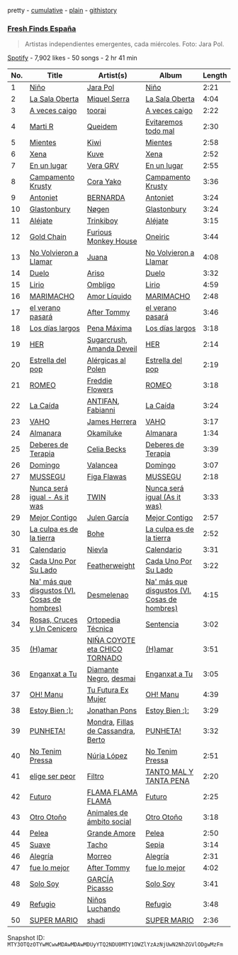 pretty - [cumulative](/playlists/cumulative/37i9dQZF1DWVhn3qoy98w6.md) - [plain](/playlists/plain/37i9dQZF1DWVhn3qoy98w6) - [githistory](https://github.githistory.xyz/mackorone/spotify-playlist-archive/blob/main/playlists/plain/37i9dQZF1DWVhn3qoy98w6)

### [Fresh Finds España](https://open.spotify.com/playlist/37i9dQZF1DWVhn3qoy98w6)

> Artistas independientes emergentes, cada miércoles\. Foto: Jara Pol.

[Spotify](https://open.spotify.com/user/spotify) - 7,902 likes - 50 songs - 2 hr 41 min

| No. | Title | Artist(s) | Album | Length |
|---|---|---|---|---|
| 1 | [Niño](https://open.spotify.com/track/7oxdRUC87SQr4RsBevbo9v) | [Jara Pol](https://open.spotify.com/artist/1ZIwEYympp5ztnQYDlIxHg) | [Niño](https://open.spotify.com/album/4QkpMdx9gtRj8dUgaD91iu) | 2:21 |
| 2 | [La Sala Oberta](https://open.spotify.com/track/7dgi19R07ct4km1LWgWZIX) | [Miquel Serra](https://open.spotify.com/artist/0xUNARNv5PfWqCuu8TJGug) | [La Sala Oberta](https://open.spotify.com/album/7xrQoauJbPeZ5SwAnKFfW2) | 4:04 |
| 3 | [A veces caigo](https://open.spotify.com/track/23VsJynQzdhikyNxp3xu1s) | [toorai](https://open.spotify.com/artist/6GevMSNQ6R54xxyfOFSWBd) | [A veces caigo](https://open.spotify.com/album/7DhpUA2MCtE0w8do19Vgzd) | 2:22 |
| 4 | [Marti R](https://open.spotify.com/track/55GqYEvQDl7FlcLkmHQX18) | [Queidem](https://open.spotify.com/artist/1Rhh50B7hX1KLom9agA3Cf) | [Evitaremos todo mal](https://open.spotify.com/album/0pTTwipJ3H6v9NIEX73pxy) | 2:30 |
| 5 | [Mientes](https://open.spotify.com/track/0JXCejShuqW0KQQ6OvutRw) | [Kiwi](https://open.spotify.com/artist/54XxSPS2wrbCOGyYIY5F4O) | [Mientes](https://open.spotify.com/album/5fJaZrB8FrJNS3uUgij3b1) | 2:58 |
| 6 | [Xena](https://open.spotify.com/track/42yENE89zZrOzLJN6ea4JE) | [Kuve](https://open.spotify.com/artist/7vHKCt7yOiBg1Hci7izDLh) | [Xena](https://open.spotify.com/album/0dXeBodPTuKggGHqDo3iaw) | 2:52 |
| 7 | [En un lugar](https://open.spotify.com/track/6YGX0GycLheTFSoCE467kt) | [Vera GRV](https://open.spotify.com/artist/03ibrSvByQ6WCX79oFaORa) | [En un lugar](https://open.spotify.com/album/7bW7p0vrW8EHQP96xn1XBg) | 2:55 |
| 8 | [Campamento Krusty](https://open.spotify.com/track/6kMXaluhWHgeZgLWw61dEP) | [Cora Yako](https://open.spotify.com/artist/09un4iSHi0vAwjGBwvWiDm) | [Campamento Krusty](https://open.spotify.com/album/73q6kS6P8YyB1fqaP0WVxE) | 3:36 |
| 9 | [Antoniet](https://open.spotify.com/track/37cRPl4w7iljdqc105HHHP) | [BERNARDA](https://open.spotify.com/artist/4AMFwj85joZJusmm6uK6AW) | [Antoniet](https://open.spotify.com/album/1z9rUc2UwNncGfiy3CdjtC) | 3:24 |
| 10 | [Glastonbury](https://open.spotify.com/track/1jJLhZCNync54AMW9XZLUW) | [Nøgen](https://open.spotify.com/artist/3FHsicPDBd7E3LnwYtONKS) | [Glastonbury](https://open.spotify.com/album/01cKrMAnKBKsvJTPUiafHQ) | 3:24 |
| 11 | [Aléjate](https://open.spotify.com/track/34DYAirwFeHcAdFj2Oi6HS) | [Trinkiboy](https://open.spotify.com/artist/71qbTjR2TlaBTMTPwkEhYG) | [Aléjate](https://open.spotify.com/album/3V6yAkHYw7ZWjmoXQMfwRj) | 3:15 |
| 12 | [Gold Chain](https://open.spotify.com/track/53M3X2IeDCU46d2lGGaTgA) | [Furious Monkey House](https://open.spotify.com/artist/4u8LHuDsbX6iiVdAgG2Kq9) | [Oneiric](https://open.spotify.com/album/0aRHJ30mAXNAn6lOq4UHNE) | 3:44 |
| 13 | [No Volvieron a Llamar](https://open.spotify.com/track/7ydE5mdkk1XOIuyI1J8mDZ) | [Juana](https://open.spotify.com/artist/59rrpl4VEJ34sIXu4JFp8W) | [No Volvieron a Llamar](https://open.spotify.com/album/3Wl0caFeihQmx2F2ZAcGQd) | 4:08 |
| 14 | [Duelo](https://open.spotify.com/track/5b1Jx2kmvcdjKw45iAyyFR) | [Ariso](https://open.spotify.com/artist/67JkGlM0kcebcipdSdNsAO) | [Duelo](https://open.spotify.com/album/0eFqvzJOJT0Y4RjbnIQBOe) | 3:32 |
| 15 | [Lirio](https://open.spotify.com/track/1iCQdVaBCgBDgzopOZGTzy) | [Ombligo](https://open.spotify.com/artist/0xNRgIAgqBPH7ALZjiRA4y) | [Lirio](https://open.spotify.com/album/28GcMIOKkX4TZfsUdSHPiP) | 4:59 |
| 16 | [MARIMACHO](https://open.spotify.com/track/47FRRtqvuiWbdWIbAzat0y) | [Amor Líquido](https://open.spotify.com/artist/0A6HXmQiEaRB5bY5S4Fbtc) | [MARIMACHO](https://open.spotify.com/album/3vVz5QDuHkRKefo1v9xU1o) | 2:48 |
| 17 | [el verano pasará](https://open.spotify.com/track/2NvcXM4SYqyDZPL6ISZxus) | [After Tommy](https://open.spotify.com/artist/3HpKdarqsHASs1kRv1uENZ) | [el verano pasará](https://open.spotify.com/album/4tlZEx1Ro5bb77mVz7Yl7G) | 3:46 |
| 18 | [Los días largos](https://open.spotify.com/track/69p6hi8ng4jf2t0hMo0ioj) | [Pena Máxima](https://open.spotify.com/artist/1gneQDkFzVuBfOYds0C8HI) | [Los días largos](https://open.spotify.com/album/1TQBwfBaNV0EGW9mdwQAuP) | 3:18 |
| 19 | [HER](https://open.spotify.com/track/1oa59wbCneGEOW9xY5rsG1) | [Sugarcrush](https://open.spotify.com/artist/42qSwWCF0ZJBVKtpuG1XlJ), [Amanda Deveil](https://open.spotify.com/artist/2oAbJEH2zPedm1msUWxwXv) | [HER](https://open.spotify.com/album/3ZCzshoGotDGce2P9szUUZ) | 2:14 |
| 20 | [Estrella del pop](https://open.spotify.com/track/61ByBXM23WjcHRBX235liN) | [Alérgicas al Polen](https://open.spotify.com/artist/3r87HtM9xVejbpyVuFwrhb) | [Estrella del pop](https://open.spotify.com/album/5bd0bRdIxuxVUUHTC9P27I) | 2:19 |
| 21 | [ROMEO](https://open.spotify.com/track/6NcWi1OMpFzpNwcLCof3yn) | [Freddie Flowers](https://open.spotify.com/artist/19cmzxQNqmxfcscNiXMbzn) | [ROMEO](https://open.spotify.com/album/0iJBZdIzxqYGerCCz7I4lx) | 3:18 |
| 22 | [La Caída](https://open.spotify.com/track/2GAnsHcCraoNQkEgjks69G) | [ANTIFAN](https://open.spotify.com/artist/2UenZFehQbTQiiVlU9Sv35), [Fabianni](https://open.spotify.com/artist/4POeB6Dr0EsRigViBnsTgU) | [La Caída](https://open.spotify.com/album/0eVAscZdILIHysezJoBjbq) | 3:24 |
| 23 | [VAHO](https://open.spotify.com/track/6DXuPKFYiVkQkfsTA7BTMY) | [James Herrera](https://open.spotify.com/artist/4eQFCzwxKC2wBXVrGlb2O4) | [VAHO](https://open.spotify.com/album/3BGARIDQLYYs1eI3fummz9) | 3:17 |
| 24 | [Almanara](https://open.spotify.com/track/7J9v4WSBfhxVFHiWRRDub8) | [Okamiluke](https://open.spotify.com/artist/3wHycgBdgDplw19kvn4VLo) | [Almanara](https://open.spotify.com/album/6Nv3GQZzKP1XBrLOLffeeM) | 1:34 |
| 25 | [Deberes de Terapia](https://open.spotify.com/track/7a6oOCSLtyBaJ7yKDPScH4) | [Celia Becks](https://open.spotify.com/artist/50WyUnAV5BUImbldUlW5e1) | [Deberes de Terapia](https://open.spotify.com/album/0HyFeHSotAiF8PanHIlryd) | 3:39 |
| 26 | [Domingo](https://open.spotify.com/track/1Wacy51w9VdSperPC6PniS) | [Valancea](https://open.spotify.com/artist/0JGOGScJLAvwFoDjbjlD0h) | [Domingo](https://open.spotify.com/album/1GeYloABnBlNdBzUxXwRfc) | 3:07 |
| 27 | [MUSSEGU](https://open.spotify.com/track/4rrrHTgdmHZtqOgZArrhBs) | [Figa Flawas](https://open.spotify.com/artist/2enhM5DK9oTxWiCVpFIDv3) | [MUSSEGU](https://open.spotify.com/album/0ahXH8xQxCNOQCRHcCzkqc) | 2:18 |
| 28 | [Nunca será igual \- As it was](https://open.spotify.com/track/5OqU3hUwJdvWeKLrwDdc6U) | [TWIN](https://open.spotify.com/artist/0SeDcSyIQ4ybZDuSX24HgY) | [Nunca será igual \(As it was\)](https://open.spotify.com/album/0QiF6OJWh00f3tZ3YcoutT) | 3:33 |
| 29 | [Mejor Contigo](https://open.spotify.com/track/6hyhnxaOXr0tJuz5gRzqA8) | [Julen García](https://open.spotify.com/artist/5vLch4v0XYVhgth4aZ121I) | [Mejor Contigo](https://open.spotify.com/album/08BzYti8gDX2c3cgIYB3bY) | 2:57 |
| 30 | [La culpa es de la tierra](https://open.spotify.com/track/6fGx9cE1pwfwIalhboGop8) | [Bohe](https://open.spotify.com/artist/6QizHGIASn66CrcR8Fe1fk) | [La culpa es de la tierra](https://open.spotify.com/album/4PCANGbqTyeg3DiB6pHlnr) | 2:52 |
| 31 | [Calendario](https://open.spotify.com/track/2eeaggskA5wDbMJDcJcRYB) | [Nievla](https://open.spotify.com/artist/2LnG9Y5m1N69MBmComLbFp) | [Calendario](https://open.spotify.com/album/4wPXIfRubCiFkDrmI4b5Pr) | 3:31 |
| 32 | [Cada Uno Por Su Lado](https://open.spotify.com/track/2pJi2flV4ZUP6qHntaEWL9) | [Featherweight](https://open.spotify.com/artist/6rIDB6GEFuVB4BLw1ejL9R) | [Cada Uno Por Su Lado](https://open.spotify.com/album/3a00fRKtn4xia5yGGKLkSq) | 3:22 |
| 33 | [Na' más que disgustos \(VI\. Cosas de hombres\)](https://open.spotify.com/track/2Cj3iWd5nK3zKDPpiNkGjW) | [Desmelenao](https://open.spotify.com/artist/5e3AeuzcPHLKIimvkRlK5m) | [Na' más que disgustos \(VI\. Cosas de hombres\)](https://open.spotify.com/album/2BnxjXajnVRqC2piBNuxCL) | 4:15 |
| 34 | [Rosas, Cruces y Un Cenicero](https://open.spotify.com/track/02AQHmxJVeLnKt8zziUmlK) | [Ortopedia Técnica](https://open.spotify.com/artist/3nb5MkobljIsONHwAzmkgg) | [Sentencia](https://open.spotify.com/album/0YKp6cuV4Dji5ACaFD0bs9) | 3:02 |
| 35 | [\(H\)amar](https://open.spotify.com/track/04omn9fkzRQJJQ8TwSFS01) | [NIÑA COYOTE eta CHICO TORNADO](https://open.spotify.com/artist/4QlaoCIrTZjyl1M6TaDUEW) | [\(H\)amar](https://open.spotify.com/album/0CTVaSPbvIK754GniCJrC3) | 3:51 |
| 36 | [Enganxat a Tu](https://open.spotify.com/track/0NK39gN1A8oe4bccYIGg7W) | [Diamante Negro](https://open.spotify.com/artist/51WUBWxuW4MAoBwuYraA4v), [desmai](https://open.spotify.com/artist/3Rs5tnuUvJHWyRoEPlOFdR) | [Enganxat a Tu](https://open.spotify.com/album/27MB2eSHOcbEPZ6L8X06M6) | 3:05 |
| 37 | [OH! Manu](https://open.spotify.com/track/0KwZwJ0faByyBTyAWVF5EE) | [Tu Futura Ex Mujer](https://open.spotify.com/artist/6q5o28cIdBsiZFPownYPcg) | [OH! Manu](https://open.spotify.com/album/4IcMKvhjDzK43Vn5WO5Bz5) | 4:39 |
| 38 | [Estoy Bien :\):](https://open.spotify.com/track/6Ne5sy0N3xZkebqsL402rR) | [Jonathan Pons](https://open.spotify.com/artist/3Afk3KSsJyzghCvgw2OQIY) | [Estoy Bien :\):](https://open.spotify.com/album/6XjagKxkUCILFj4b6XXNBq) | 3:29 |
| 39 | [PUNHETA!](https://open.spotify.com/track/3oCQrNT8eTBFjInWpVIBhy) | [Mondra](https://open.spotify.com/artist/7hETI0LkHsxAb0Mil6OCWx), [Fillas de Cassandra](https://open.spotify.com/artist/4OETSqPg52NUKHEQEroph5), [Berto](https://open.spotify.com/artist/7AKh8HXKj8nJqm8xUcJJAy) | [PUNHETA!](https://open.spotify.com/album/0D2TMT6H9gB4lGRo6zNLGe) | 3:32 |
| 40 | [No Tenim Pressa](https://open.spotify.com/track/4FrOflO19zznBxyzteXb4z) | [Núria López](https://open.spotify.com/artist/5c2QITgp1iC7pY7Q396R2x) | [No Tenim Pressa](https://open.spotify.com/album/3R1ux8qCYnz5rswbjgKXPB) | 2:51 |
| 41 | [elige ser peor](https://open.spotify.com/track/2WlAtRPYvfN4KvJJ48tSAv) | [Filtro](https://open.spotify.com/artist/7ciFx1MOd6KSEErGqzkgwV) | [TANTO MAL Y TANTA PENA](https://open.spotify.com/album/0OtUimBNoRcTRLKONzrAv8) | 2:20 |
| 42 | [Futuro](https://open.spotify.com/track/1xXcseed2POg9dLS6s1qLw) | [FLAMA FLAMA FLAMA](https://open.spotify.com/artist/6odaPrgsGhmrjTjBkMU9TR) | [Futuro](https://open.spotify.com/album/46wP62RNWuIqVKT2U2NnuL) | 2:25 |
| 43 | [Otro Otoño](https://open.spotify.com/track/39fEMEWxHlBvRAQLrC5YzX) | [Animales de ámbito social](https://open.spotify.com/artist/23AWmp4xkBZ0dgBDS6fQtj) | [Otro Otoño](https://open.spotify.com/album/70kpW8wvISG1frv6DCe9SC) | 3:18 |
| 44 | [Pelea](https://open.spotify.com/track/6Seoz1CQnKIy8mvurGrp9c) | [Grande Amore](https://open.spotify.com/artist/1FVM2KsOjbVwhAYApEhSzQ) | [Pelea](https://open.spotify.com/album/0CYwTvH4ATeQyqLiDqMReo) | 2:50 |
| 45 | [Suave](https://open.spotify.com/track/2p3GnMKk91SQNG7shcqxSO) | [Tacho](https://open.spotify.com/artist/0iym7MctBjSQcYJH4kDKRp) | [Sepia](https://open.spotify.com/album/2DlPB0IVHWbhLjx20llFJO) | 3:14 |
| 46 | [Alegría](https://open.spotify.com/track/2LDsSHfBfR3tLzMsZvldMC) | [Morreo](https://open.spotify.com/artist/3Xp3bobA8pIQerBzo8jW8d) | [Alegría](https://open.spotify.com/album/2VINANReG9de41qaxOydbo) | 2:31 |
| 47 | [fue lo mejor](https://open.spotify.com/track/21pm6QRa8PtVQHTpG5eO1u) | [After Tommy](https://open.spotify.com/artist/3HpKdarqsHASs1kRv1uENZ) | [fue lo mejor](https://open.spotify.com/album/3pnmPdEHRMU1s0i8lqDm1k) | 4:02 |
| 48 | [Solo Soy](https://open.spotify.com/track/5u7supdaN4pQdHs2kChVee) | [GARCÍA Picasso](https://open.spotify.com/artist/7bmCrd2Hv5prpHeyTbGx0L) | [Solo Soy](https://open.spotify.com/album/08PLJHQtJlNni1qK13oYkI) | 3:41 |
| 49 | [Refugio](https://open.spotify.com/track/6YJLbtDIh3EchvQThsqFe6) | [Niños Luchando](https://open.spotify.com/artist/32ssrEXNswpY4dF56WYYZl) | [Refugio](https://open.spotify.com/album/0XCEsrMhctoxAk12h0lHb1) | 3:48 |
| 50 | [SUPER MARIO](https://open.spotify.com/track/6fwUrBcaWOucX2czY6vici) | [shadi](https://open.spotify.com/artist/3csMcrQZxcD3YsQhmdQSzV) | [SUPER MARIO](https://open.spotify.com/album/4khwPW6DOhLRfV75H4Ja0H) | 2:36 |

Snapshot ID: `MTY3OTQzOTYwMCwwMDAwMDAwMDUyYTQ2NDU0MTY1OWZlYzAzNjUwN2NhZGVlODgwMzFm`
